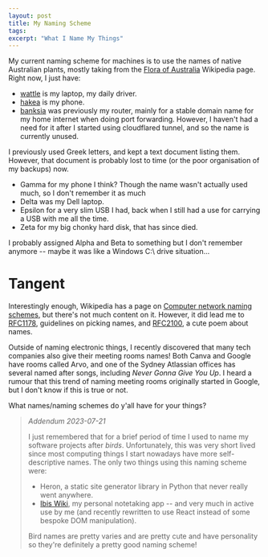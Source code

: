 ```yaml
---
layout: post
title: My Naming Scheme
tags:
excerpt: "What I Name My Things"
---
```


My current naming scheme for machines is to use the names of native Australian plants, mostly taking from the [Flora of Australia](https://en.wikipedia.org/wiki/Flora_of_Australia) Wikipedia page.
Right now, I just have:

- [wattle](https://en.wikipedia.org/wiki/Acacia_pycnantha) is my laptop, my daily driver.
- [hakea](https://en.wikipedia.org/wiki/Hakea) is my phone.
- [banksia](https://en.wikipedia.org/wiki/Banksia) was previously my router, mainly for a stable domain name for my home internet when doing port forwarding.
However, I haven't had a need for it after I started using cloudflared tunnel, and so the name is currently unused.

I previously used Greek letters, and kept a text document listing them.
However, that document is probably lost to time (or the poor organisation of my backups) now.

- Gamma for my phone I think?
Though the name wasn't actually used much, so I don't remember it as much
- Delta was my Dell laptop.
- Epsilon for a very slim USB I had, back when I still had a use for carrying a USB with me all the time.
- Zeta for my big chonky hard disk, that has since died.

I probably assigned Alpha and Beta to something but I don't remember anymore -- maybe it was like a Windows C:\ drive situation...

# Tangent

Interestingly enough, Wikipedia has a page on [Computer network naming schemes](https://en.wikipedia.org/wiki/Computer_network_naming_scheme), but there's not much content on it.
However, it did lead me to [RFC1178](https://datatracker.ietf.org/doc/html/rfc1178), guidelines on picking names, and [RFC2100](https://datatracker.ietf.org/doc/html/rfc2100), a cute poem about names.

Outside of naming electronic things, I recently discovered that many tech companies also give their meeting rooms names!
Both Canva and Google have rooms called Arvo, and one of the Sydney Atlassian offices has several named after songs, including _Never Gonna Give You Up_.
I heard a rumour that this trend of naming meeting rooms originally started in Google, but I don't know if this is true or not.

What names/naming schemes do y'all have for your things?

> _Addendum 2023-07-21_
>
> I just remembered that for a brief period of time I used to name my software projects after _birds_.
> Unfortunately, this was very short lived since most computing things I start nowadays have more self-descriptive names.
> The only two things using this naming scheme were:
>
> - Heron, a static site generator library in Python that never really went anywhere.
> - [Ibis Wiki](https://ralismark.xyz/ibis-wiki/), my personal notetaking app -- and very much in active use by me (and recently rewritten to use React instead of some bespoke DOM manipulation).
>
> Bird names are pretty varies and are pretty cute and have personality so they're definitely a pretty good naming scheme!
